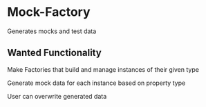 # Mock-Factory

Generates mocks and test data

## Wanted Functionality

Make Factories that build and manage instances of their given type

Generate mock data for each instance based on property type

User can overwrite generated data
